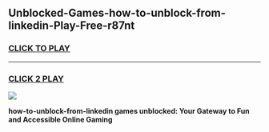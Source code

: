 
## Unblocked-Games-how-to-unblock-from-linkedin-Play-Free-r87nt
<h3>
<a href="https://premium76.site?title=how-to-unblock-from-linkedin&ref=10A">CLICK TO PLAY</a></h3>
<hr>

<h3>
<a href="https://premium76.site?title=how-to-unblock-from-linkedin&ref=10A">CLICK 2 PLAY</a>
  
</h3>

<a href="https://premium76.site?title=how-to-unblock-from-linkedin&ref=10A"><img src="https://clearcache.store/games.png"></a>


**how-to-unblock-from-linkedin games unblocked: Your Gateway to Fun and Accessible Online Gaming**
